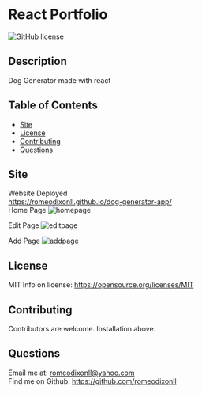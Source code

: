 # React Portfolio
![GitHub license](https://img.shields.io/badge/License-MIT-yellow.svg)

## Description
Dog Generator made with react

## Table of Contents 
- [Site](#site)
- [License](#license)
- [Contributing](#Contributing)
- [Questions](#Questions)

## Site
Website Deployed </br>
https://romeodixonll.github.io/dog-generator-app/
</br>
Home Page
![homepage](https://user-images.githubusercontent.com/95494071/162213343-3eb0a075-2cf2-4e96-85f7-689415997724.JPG)

Edit Page
![editpage](https://user-images.githubusercontent.com/95494071/162213360-ad1b28af-082f-4671-950f-6a1ff0128e19.JPG)

Add Page
![addpage](https://user-images.githubusercontent.com/95494071/162213368-fba2636e-62c4-40a5-a861-f68caeab583f.JPG)

## License
MIT
Info on license: https://opensource.org/licenses/MIT

## Contributing 
Contributors are welcome. Installation above.

## Questions 
Email me at: romeodixonll@yahoo.com </br>
Find me on Github: https://github.com/romeodixonll

